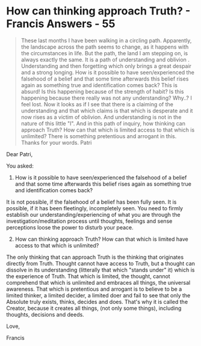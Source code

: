 # How can thinking approach Truth? - Francis Answers - 55

>These last months I have been walking in a circling path. Apparently, the landscape across the path seems to change, as it happens with the circumstances in life. But the path, the land I am stepping on, is always exactly the same. It is a path of understanding and oblivion . Understanding and then forgetting which only brings a great despair and a strong longing. How is it possible to have seen/experienced the falsehood of a belief and that some time afterwards this belief rises again as something true and identification comes back? This is absurd! Is this happening because of the strength of habit? Is this happening because there really was not any understanding? Why..? I feel lost. Now it looks as if I see that there is a claiming of the understanding and that which claims is that which is desperate and it now rises as a victim of oblivion. And understanding is not in the nature of this little "I". And in this path of inquiry, how thinking can approach Truth? How can that which is limited access to that which is unlimited? There is something pretentious and arrogant in this. Thanks for your words. Patri

Dear Patri,

You asked:

1. How is it possible to have seen/experienced the falsehood of a belief and that some time afterwards this belief rises again as something true and identification comes back?

It is not possible, if the falsehood of a belief has been fully seen. It is possible, if it has been fleetingly, incompletely seen. You need to firmly establish our understanding/experiencing of what you are through the investigation/meditation process until thoughts, feelings and sense perceptions loose the power to disturb your peace.

2. How can thinking approach Truth? How can that which is limited have access to that which is unlimited?

The only thinking that can approach Truth is the thinking that originates directly from Truth. Thought cannot have access to Truth, but a thought can dissolve in its understanding (litterally that which "stands under" it) which is the experience of Truth. That which is limited, the thought, cannot comprehend that which is unlimited and embraces all things, the universal awareness. That which is pretentious and arrogant is to believe to be a limited thinker, a limited decider, a limited doer and fail to see that only the Absolute truly exists, thinks, decides and does. That's why it is called the Creator, because it creates all things, (not only some things), including thoughts, decisions and deeds.

Love,

Francis